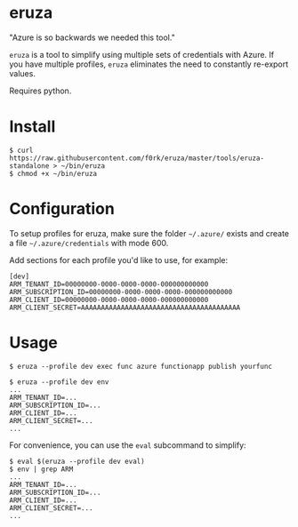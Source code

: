 eruza
=====

"Azure is so backwards we needed this tool."

`eruza` is a tool to simplify using multiple sets of credentials with Azure. If
you have multiple profiles, `eruza` eliminates the need to constantly re-export
values.

Requires python.

Install
=======

```!sh
$ curl https://raw.githubusercontent.com/f0rk/eruza/master/tools/eruza-standalone > ~/bin/eruza
$ chmod +x ~/bin/eruza
```

Configuration
=============

To setup profiles for eruza, make sure the folder `~/.azure/` exists and create
a file `~/.azure/credentials` with mode 600.

Add sections for each profile you'd like to use, for example:
```
[dev]
ARM_TENANT_ID=00000000-0000-0000-0000-000000000000
ARM_SUBSCRIPTION_ID=00000000-0000-0000-0000-000000000000
ARM_CLIENT_ID=00000000-0000-0000-0000-000000000000
ARM_CLIENT_SECRET=AAAAAAAAAAAAAAAAAAAAAAAAAAAAAAAAAAAAAAAA
```

Usage
=====

```
$ eruza --profile dev exec func azure functionapp publish yourfunc
```

```
$ eruza --profile dev env
...
ARM_TENANT_ID=...
ARM_SUBSCRIPTION_ID=...
ARM_CLIENT_ID=...
ARM_CLIENT_SECRET=...
...
```

For convenience, you can use the `eval` subcommand to simplify:

```
$ eval $(eruza --profile dev eval)
$ env | grep ARM
... 
ARM_TENANT_ID=...
ARM_SUBSCRIPTION_ID=...
ARM_CLIENT_ID=...
ARM_CLIENT_SECRET=...
...
```
